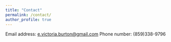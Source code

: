 ```yaml
---
title: "Contact"
permalink: /contact/
author_profile: true
---
```


Email address: e.victoria.burton@gmail.com
Phone number: (859)338-9796
